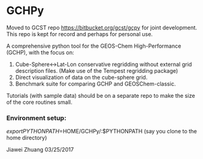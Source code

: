 # GCHPy

Moved to GCST repo https://bitbucket.org/gcst/gcpy for joint development.
This repo is kept for record and perhaps for personal use.

A comprehensive python tool for the GEOS-Chem High-Performance (GCHP), 
with the focus on: <br />

1) Cube-Sphere<->Lat-Lon conservative regridding without external grid description files. (Make use of the Tempest regridding package) <br />
2) Direct visualization of data on the cube-sphere grid. <br />
3) Benchmark suite for comparing GCHP and GEOSChem-classic. <br />

Tutorials (with sample data) should be on a separate repo to make the size of the core routines small. <br />

### Environment setup:
$export PYTHONPATH=$HOME/GCHPy/:$PYTHONPATH
(say you clone to the home directory)

Jiawei Zhuang 03/25/2017
